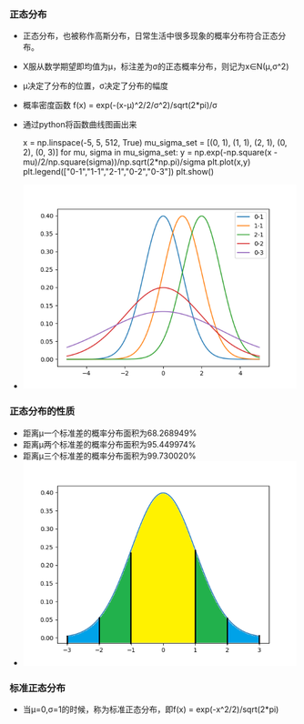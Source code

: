 
### 正态分布

*   正态分布，也被称作高斯分布，日常生活中很多现象的概率分布符合正态分布。
*   X服从数学期望即均值为μ，标注差为σ的正态概率分布，则记为x∈N(μ,σ^2)
*   μ决定了分布的位置，σ决定了分布的幅度
*   概率密度函数 f(x) = exp(-(x-μ)^2/2/σ^2)/sqrt(2*pi)/σ
*   通过python将函数曲线图画出来
    
    x = np.linspace(-5, 5, 512, True) mu_sigma_set = [(0, 1), (1, 1), (2, 1), (0, 2), (0, 3)] for mu, sigma in mu_sigma_set: y = np.exp(-np.square(x - mu)/2/np.square(sigma))/np.sqrt(2*np.pi)/sigma plt.plot(x,y) plt.legend(["0-1","1-1","2-1","0-2","0-3"]) plt.show()

*   ![image][1]

### 正态分布的性质

*   距离μ一个标准差的概率分布面积为68.268949%
*   距离μ两个标准差的概率分布面积为95.449974%
*   距离μ三个标准差的概率分布面积为99.730020%
*   ![image][2]

### 标准正态分布

*   当μ=0,σ=1的时候，称为标准正态分布，即f(x) = exp(-x^2/2)/sqrt(2*pi)

 [1]: https://github.com/wangzhenhui1992/StudyProject/blob/master/math/normal_distribution.png?raw=true
 [2]: https://github.com/wangzhenhui1992/StudyProject/blob/master/math/normal_distribution2.png?raw=true
